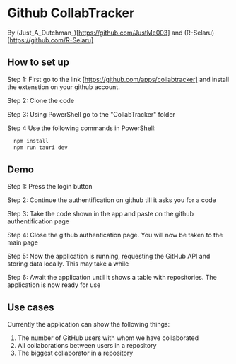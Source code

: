 
# Github CollabTracker
By (Just_A_Dutchman_)[https://github.com/JustMe003] and (R-Selaru)[https://github.com/R-Selaru]
## How to set up

Step 1:
First go to the link [https://github.com/apps/collabtracker] and install the 
extenstion on your github account.

Step 2:
Clone the code 

Step 3:
Using PowerShell go to the "CollabTracker" folder

Step 4
Use the following commands in PowerShell:
```bash
  npm install 
  npm run tauri dev
```
    
## Demo

Step 1:
Press the login button

Step 2:
Continue the authentification on github till it asks you for a code

Step 3:
Take the code shown in the app and paste on the github authentification page

Step 4:
Close the github authentication page. You will now be taken to the main page

Step 5:
Now the application is running, requesting the GitHub API and storing data locally. This may take a while

Step 6:
Await the application until it shows a table with repositories. The application is now ready for use


## Use cases
Currently the application can show the following things:
1. The number of GitHub users with whom we have collaborated
2. All collaborations between users in a repository
3. The biggest collaborator in a repository
